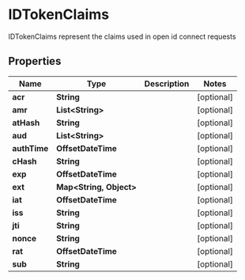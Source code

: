 

# IDTokenClaims

IDTokenClaims represent the claims used in open id connect requests

## Properties

Name | Type | Description | Notes
------------ | ------------- | ------------- | -------------
**acr** | **String** |  |  [optional]
**amr** | **List&lt;String&gt;** |  |  [optional]
**atHash** | **String** |  |  [optional]
**aud** | **List&lt;String&gt;** |  |  [optional]
**authTime** | **OffsetDateTime** |  |  [optional]
**cHash** | **String** |  |  [optional]
**exp** | **OffsetDateTime** |  |  [optional]
**ext** | **Map&lt;String, Object&gt;** |  |  [optional]
**iat** | **OffsetDateTime** |  |  [optional]
**iss** | **String** |  |  [optional]
**jti** | **String** |  |  [optional]
**nonce** | **String** |  |  [optional]
**rat** | **OffsetDateTime** |  |  [optional]
**sub** | **String** |  |  [optional]



